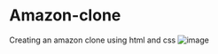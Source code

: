 # Amazon-clone
Creating an amazon clone using html and css
![image](https://github.com/sumanyuu10/Amazon-clone/assets/128584477/5fdecef1-1335-4974-a354-2d3b6bb78ae0)
